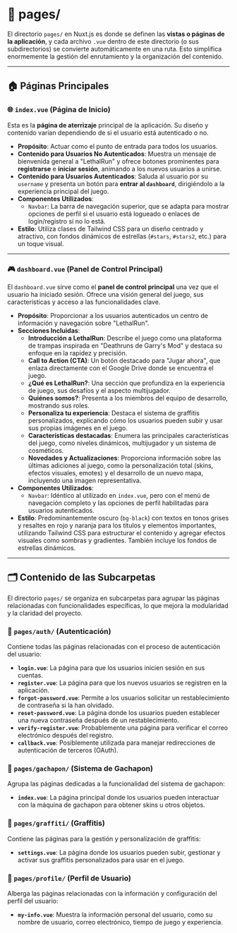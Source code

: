 # 📄 pages/

El directorio `pages/` en Nuxt.js es donde se definen las **vistas o páginas de la aplicación**, y cada archivo `.vue` dentro de este directorio (o sus subdirectorios) se convierte automáticamente en una ruta. Esto simplifica enormemente la gestión del enrutamiento y la organización del contenido.

---

## 🏠 Páginas Principales

### 🌐 `index.vue` (Página de Inicio)

Esta es la **página de aterrizaje** principal de la aplicación. Su diseño y contenido varían dependiendo de si el usuario está autenticado o no.

* **Propósito**: Actuar como el punto de entrada para todos los usuarios.
* **Contenido para Usuarios No Autenticados**: Muestra un mensaje de bienvenida general a "LethalRun" y ofrece botones prominentes para **registrarse** e **iniciar sesión**, animando a los nuevos usuarios a unirse.
* **Contenido para Usuarios Autenticados**: Saluda al usuario por su `username` y presenta un botón para **entrar al `dashboard`**, dirigiéndolo a la experiencia principal del juego.
* **Componentes Utilizados**:
    * `Navbar`: La barra de navegación superior, que se adapta para mostrar opciones de perfil si el usuario está logueado o enlaces de login/registro si no lo está.
* **Estilo**: Utiliza clases de Tailwind CSS para un diseño centrado y atractivo, con fondos dinámicos de estrellas (`#stars`, `#stars2`, etc.) para un toque visual.

---

### 🎮 `dashboard.vue` (Panel de Control Principal)

El `dashboard.vue` sirve como el **panel de control principal** una vez que el usuario ha iniciado sesión. Ofrece una visión general del juego, sus características y acceso a las funcionalidades clave.

* **Propósito**: Proporcionar a los usuarios autenticados un centro de información y navegación sobre "LethalRun".
* **Secciones Incluidas**:
    * **Introducción a LethalRun**: Describe el juego como una plataforma de trampas inspirada en "Deathruns de Garry's Mod" y destaca su enfoque en la rapidez y precisión.
    * **Call to Action (CTA)**: Un botón destacado para "Jugar ahora", que enlaza directamente con el Google Drive donde se encuentra el juego.
    * **¿Qué es LethalRun?**: Una sección que profundiza en la experiencia de juego, sus desafíos y el aspecto multijugador.
    * **Quiénes somos?**: Presenta a los miembros del equipo de desarrollo, mostrando sus roles.
    * **Personaliza tu experiencia**: Destaca el sistema de graffitis personalizados, explicando cómo los usuarios pueden subir y usar sus propias imágenes en el juego.
    * **Características destacadas**: Enumera las principales características del juego, como niveles dinámicos, multijugador y un sistema de cosméticos.
    * **Novedades y Actualizaciones**: Proporciona información sobre las últimas adiciones al juego, como la personalización total (skins, efectos visuales, emotes) y el desarrollo de un nuevo mapa, incluyendo una imagen representativa.
* **Componentes Utilizados**:
    * `Navbar`: Idéntico al utilizado en `index.vue`, pero con el menú de navegación completo y las opciones de perfil habilitadas para usuarios autenticados.
* **Estilo**: Predominantemente oscuro (`bg-black`) con textos en tonos grises y resaltes en rojo y naranja para los títulos y elementos importantes, utilizando Tailwind CSS para estructurar el contenido y agregar efectos visuales como sombras y gradientes. También incluye los fondos de estrellas dinámicos.

---

## 🗂️ Contenido de las Subcarpetas

El directorio `pages/` se organiza en subcarpetas para agrupar las páginas relacionadas con funcionalidades específicas, lo que mejora la modularidad y la claridad del proyecto.

### 🔐 `pages/auth/` (Autenticación)

Contiene todas las páginas relacionadas con el proceso de autenticación del usuario:

* **`login.vue`**: La página para que los usuarios inicien sesión en sus cuentas.
* **`register.vue`**: La página para que los nuevos usuarios se registren en la aplicación.
* **`forgot-password.vue`**: Permite a los usuarios solicitar un restablecimiento de contraseña si la han olvidado.
* **`reset-password.vue`**: La página donde los usuarios pueden establecer una nueva contraseña después de un restablecimiento.
* **`verify-register.vue`**: Probablemente una página para verificar el correo electrónico después del registro.
* **`callback.vue`**: Posiblemente utilizada para manejar redirecciones de autenticación de terceros (OAuth).

### 🎰 `pages/gachapon/` (Sistema de Gachapon)

Agrupa las páginas dedicadas a la funcionalidad del sistema de gachapon:

* **`index.vue`**: La página principal donde los usuarios pueden interactuar con la máquina de gachapon para obtener skins u otros objetos.

### 🎨 `pages/graffiti/` (Graffitis)

Contiene las páginas para la gestión y personalización de graffitis:

* **`settings.vue`**: La página donde los usuarios pueden subir, gestionar y activar sus graffitis personalizados para usar en el juego.

### 👤 `pages/profile/` (Perfil de Usuario)

Alberga las páginas relacionadas con la información y configuración del perfil del usuario:

* **`my-info.vue`**: Muestra la información personal del usuario, como su nombre de usuario, correo electrónico, tiempo de juego y experiencia.